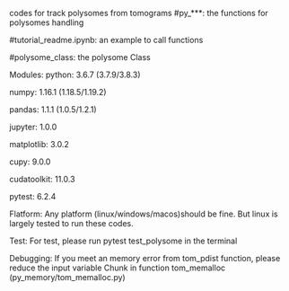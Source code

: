 codes for track polysomes from tomograms
#py_***: the functions for polysomes handling

#tutorial_readme.ipynb: an example to call functions

#polysome_class: the polysome Class

Modules:
python: 3.6.7 (3.7.9/3.8.3)

numpy: 1.16.1 (1.18.5/1.19.2)

pandas: 1.1.1 (1.0.5/1.2.1)

jupyter: 1.0.0

matplotlib: 3.0.2

cupy: 9.0.0

cudatoolkit: 11.0.3 

pytest: 6.2.4

Flatform:
Any platform (linux/windows/macos)should be fine. But linux is largely tested to run these codes.

Test:
For test, please run pytest test_polysome in the terminal 

Debugging:
If you meet an memory error from tom_pdist function, please reduce the input variable Chunk in function tom_memalloc (py_memory/tom_memalloc.py)
